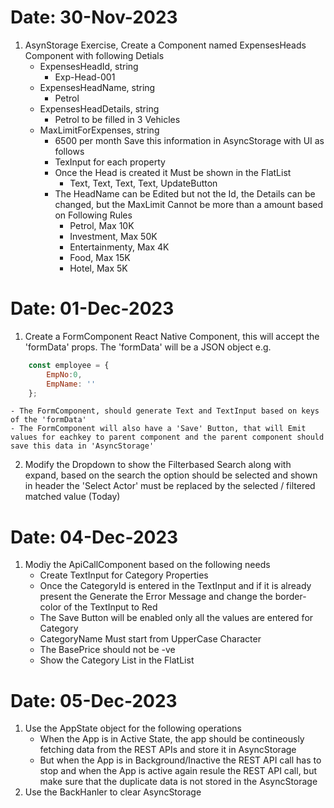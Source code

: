 # Date: 30-Nov-2023

1. AsynStorage Exercise, Create a Component named ExpensesHeads Component with following Detials
    - ExpensesHeadId, string
        - Exp-Head-001
    - ExpensesHeadName, string
        - Petrol
    - ExpensesHeadDetails, string
        - Petrol to be filled in 3 Vehicles
    - MaxLimitForExpenses, string
        - 6500 per month
    Save this information in AsyncStorage with UI as follows
        - TexInput for each property
        - Once the Head is created it Must be shown in the FlatList
            - Text, Text, Text, Text, UpdateButton      
        - The HeadName can be Edited but not the Id, the Details can be changed, but the MaxLimit Cannot be more than a amount based on Following Rules
            - Petrol, Max 10K
            - Investment, Max 50K
            - Entertainmenty, Max 4K
            - Food, Max 15K
            - Hotel, Max 5K              


 # Date: 01-Dec-2023

 1. Create a FormComponent React Native Component, this will accept the 'formData' props. The 'formData' will be a JSON object e.g.
````javascript
    const employee = {
        EmpNo:0,
        EmpName: ''
    };
````
    - The FormComponent, should generate Text and TextInput based on keys of the 'formData'
    - The FormComponent will also have a 'Save' Button, that will Emit values for eachkey to parent component and the parent component should save this data in 'AsyncStorage' 

2. Modify the Dropdown to show the Filterbased Search along with expand, based on the search the option should be selected and shown in header the 'Select Actor' must be replaced by the selected / filtered matched value (Today) 



# Date: 04-Dec-2023

1. Modiy the ApiCallComponent based on the following needs
    - Create TextInput for Category Properties
    - Once the CategoryId is entered in the TextInput and if it is already present the Generate the Error Message and change the border-color of the TextInput to Red
    - The Save Button will be enabled only all the values are entered for Category
    - CategoryName Must start from UpperCase Character
    - The BasePrice should not be -ve
    - Show the Category List in the FlatList     

 # Date: 05-Dec-2023

 1. Use the AppState object for the following operations
    - When the App is in Active State, the app should be contineously fetching data from the REST APIs and store it in AsyncStorage
    - But when the App is in Background/Inactive the REST API call has to stop and when the App is active again resule the REST API call, but make sure that the duplicate data is not stored in the AsyncStorage
2. Use the BackHanler to clear AsyncStorage          